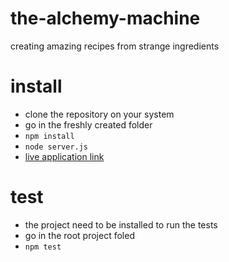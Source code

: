 # the-alchemy-machine
creating amazing recipes from strange ingredients

# install
* clone the repository on your system
* go in the freshly created folder
* ``` npm install ```
* ``` node server.js ```
* [live application link](http://localhost:3000)

# test
* the project need to be installed to run the tests
* go in the root project foled
* ``` npm test ```
